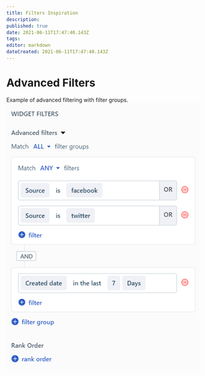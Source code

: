 ```yaml
---
title: Filters Inspiration
description: 
published: true
date: 2021-06-11T17:47:40.143Z
tags: 
editor: markdown
dateCreated: 2021-06-11T17:47:40.143Z
---
```


# Advanced Filters
Example of advanced filtering with filter groups.
![filtersins.png](/assets/design/exploration/filters/filtersins.png)
